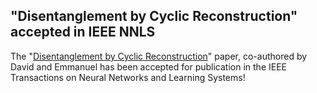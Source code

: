 ## "Disentanglement by Cyclic Reconstruction" accepted in IEEE NNLS

The "[Disentanglement by Cyclic Reconstruction](https://arxiv.org/abs/2112.12980)" paper, co-authored by David and Emmanuel has been accepted for publication in the IEEE Transactions on Neural Networks and Learning Systems!




